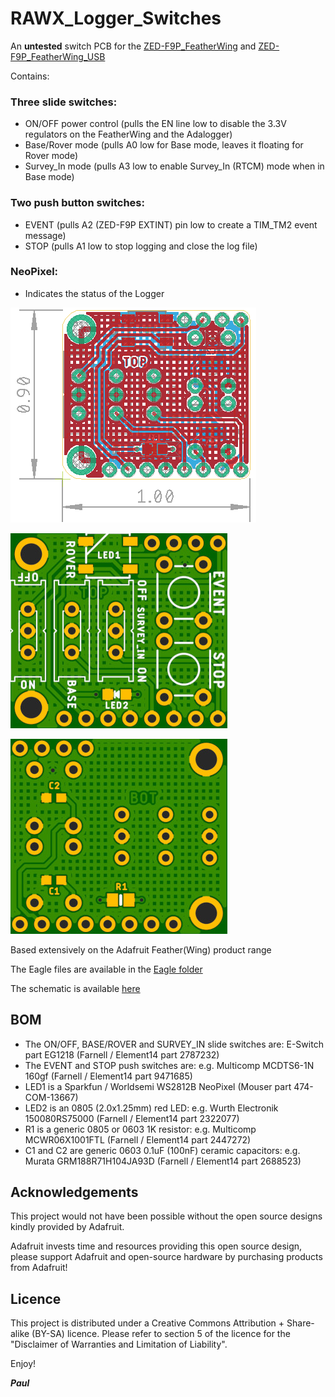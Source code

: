# RAWX_Logger_Switches

An **untested** switch PCB for the [ZED-F9P_FeatherWing](https://github.com/PaulZC/ZED-F9P_FeatherWing) and
[ZED-F9P_FeatherWing_USB](https://github.com/PaulZC/ZED-F9P_FeatherWing_USB)

Contains:

### Three slide switches:
- ON/OFF power control (pulls the EN line low to disable the 3.3V regulators on the FeatherWing and the Adalogger)
- Base/Rover mode (pulls A0 low for Base mode, leaves it floating for Rover mode)
- Survey_In mode (pulls A3 low to enable Survey_In (RTCM) mode when in Base mode)

### Two push button switches:
- EVENT (pulls A2 (ZED-F9P EXTINT) pin low to create a TIM_TM2 event message)
- STOP (pulls A1 low to stop logging and close the log file)

### NeoPixel:
- Indicates the status of the Logger

![Dimensions](https://github.com/PaulZC/RAWX_Logger_Switches/blob/master/img/Dimensions.PNG)

![Top](https://github.com/PaulZC/RAWX_Logger_Switches/blob/master/img/Top.JPG)

![Bottom](https://github.com/PaulZC/RAWX_Logger_Switches/blob/master/img/Bottom.JPG)

Based extensively on the Adafruit Feather(Wing) product range

The Eagle files are available in the [Eagle folder](https://github.com/PaulZC/RAWX_Logger_Switches/tree/master/Eagle)

The schematic is available [here](https://github.com/PaulZC/RAWX_Logger_Switches/blob/master/img/Schematic.PNG)

## BOM

- The ON/OFF, BASE/ROVER and SURVEY_IN slide switches are: E-Switch part EG1218 (Farnell / Element14 part 2787232)
- The EVENT and STOP push switches are: e.g. Multicomp MCDTS6-1N 160gf (Farnell / Element14 part 9471685)
- LED1 is a Sparkfun / Worldsemi WS2812B NeoPixel (Mouser part 474-COM-13667)
- LED2 is an 0805 (2.0x1.25mm) red LED: e.g. Wurth Electronik 150080RS75000 (Farnell / Element14 part 2322077)
- R1 is a generic 0805 or 0603 1K resistor: e.g. Multicomp MCWR06X1001FTL (Farnell / Element14 part 2447272)
- C1 and C2 are generic 0603 0.1uF (100nF) ceramic capacitors: e.g. Murata GRM188R71H104JA93D (Farnell / Element14 part 2688523)

## Acknowledgements

This project would not have been possible without the open source designs kindly provided by Adafruit.

Adafruit invests time and resources providing this open source design, please support Adafruit and open-source hardware by purchasing products from Adafruit!

## Licence

This project is distributed under a Creative Commons Attribution + Share-alike (BY-SA) licence.
Please refer to section 5 of the licence for the "Disclaimer of Warranties and Limitation of Liability".

Enjoy!

**_Paul_**

